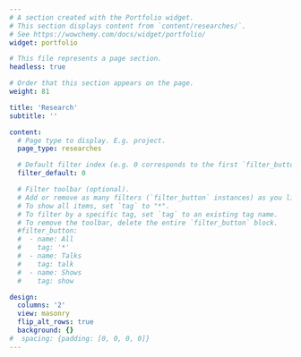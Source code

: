 ```yaml
---
# A section created with the Portfolio widget.
# This section displays content from `content/researches/`.
# See https://wowchemy.com/docs/widget/portfolio/
widget: portfolio

# This file represents a page section.
headless: true

# Order that this section appears on the page.
weight: 81

title: 'Research'
subtitle: ''

content:
  # Page type to display. E.g. project.
  page_type: researches

  # Default filter index (e.g. 0 corresponds to the first `filter_button` instance below).
  filter_default: 0

  # Filter toolbar (optional).
  # Add or remove as many filters (`filter_button` instances) as you like.
  # To show all items, set `tag` to "*".
  # To filter by a specific tag, set `tag` to an existing tag name.
  # To remove the toolbar, delete the entire `filter_button` block.
  #filter_button:
  #  - name: All
  #    tag: '*'
  #  - name: Talks
  #    tag: talk
  #  - name: Shows
  #    tag: show

design:
  columns: '2'
  view: masonry
  flip_alt_rows: true
  background: {}
#  spacing: {padding: [0, 0, 0, 0]}
---
```


